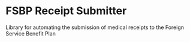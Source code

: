 # FSBP Receipt Submitter
Library for automating the submission of medical receipts to the Foreign Service Benefit Plan
